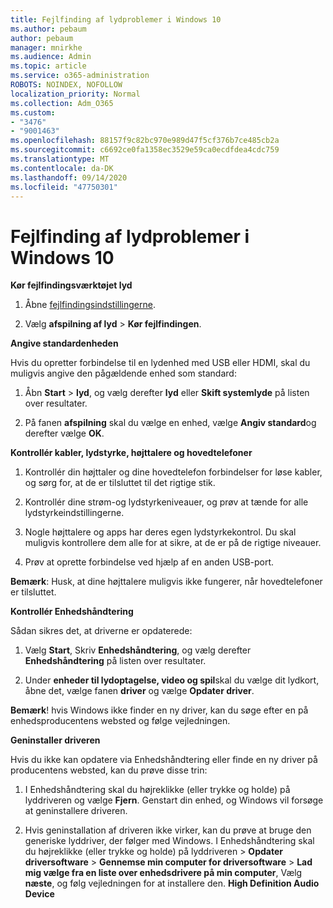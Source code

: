 ```yaml
---
title: Fejlfinding af lydproblemer i Windows 10
ms.author: pebaum
author: pebaum
manager: mnirkhe
ms.audience: Admin
ms.topic: article
ms.service: o365-administration
ROBOTS: NOINDEX, NOFOLLOW
localization_priority: Normal
ms.collection: Adm_O365
ms.custom:
- "3476"
- "9001463"
ms.openlocfilehash: 88157f9c82bc970e989d47f5cf376b7ce485cb2a
ms.sourcegitcommit: c6692ce0fa1358ec3529e59ca0ecdfdea4cdc759
ms.translationtype: MT
ms.contentlocale: da-DK
ms.lasthandoff: 09/14/2020
ms.locfileid: "47750301"
---
```

# <a name="troubleshooting-audio-issues-in-windows-10"></a>Fejlfinding af lydproblemer i Windows 10

**Kør fejlfindingsværktøjet lyd**

1.  Åbne [fejlfindingsindstillingerne](ms-settings:troubleshoot).

2.  Vælg **afspilning af lyd**  >  **Kør fejlfindingen**.

**Angive standardenheden**

Hvis du opretter forbindelse til en lydenhed med USB eller HDMI, skal du muligvis angive den pågældende enhed som standard:

1. Åbn **Start**  >  **lyd**, og vælg derefter **lyd** eller **Skift systemlyde** på listen over resultater.

2.  På fanen **afspilning** skal du vælge en enhed, vælge **Angiv standard**og derefter vælge **OK**.

**Kontrollér kabler, lydstyrke, højttalere og hovedtelefoner**

1. Kontrollér din højttaler og dine hovedtelefon forbindelser for løse kabler, og sørg for, at de er tilsluttet til det rigtige stik.

2. Kontrollér dine strøm-og lydstyrkeniveauer, og prøv at tænde for alle lydstyrkeindstillingerne.

3. Nogle højttalere og apps har deres egen lydstyrkekontrol. Du skal muligvis kontrollere dem alle for at sikre, at de er på de rigtige niveauer.

4. Prøv at oprette forbindelse ved hjælp af en anden USB-port.

**Bemærk**: Husk, at dine højttalere muligvis ikke fungerer, når hovedtelefoner er tilsluttet.

**Kontrollér Enhedshåndtering**

Sådan sikres det, at driverne er opdaterede:

1. Vælg **Start**, Skriv **Enhedshåndtering**, og vælg derefter **Enhedshåndtering** på listen over resultater.

2. Under **enheder til lydoptagelse, video og spil**skal du vælge dit lydkort, åbne det, vælge fanen **driver** og vælge **Opdater driver**.

**Bemærk**! hvis Windows ikke finder en ny driver, kan du søge efter en på enhedsproducentens websted og følge vejledningen.

**Geninstaller driveren**

Hvis du ikke kan opdatere via Enhedshåndtering eller finde en ny driver på producentens websted, kan du prøve disse trin:

1. I Enhedshåndtering skal du højreklikke (eller trykke og holde) på lyddriveren og vælge **Fjern**. Genstart din enhed, og Windows vil forsøge at geninstallere driveren.

2. Hvis geninstallation af driveren ikke virker, kan du prøve at bruge den generiske lyddriver, der følger med Windows. I Enhedshåndtering skal du højreklikke (eller trykke og holde) på lyddriveren > **Opdater driversoftware**  >  **Gennemse min computer for driversoftware**  >  **Lad mig vælge fra en liste over enhedsdrivere på min computer**, Vælg **næste**, og følg vejledningen for at installere den. **High Definition Audio Device**

